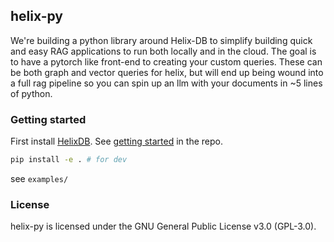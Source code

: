 ## helix-py
We're building a python library around Helix-DB to simplify building quick and easy RAG applications
to run both locally and in the cloud. The goal is to have a pytorch like front-end to creating your
custom queries. These can be both graph and vector queries for helix, but will end up being wound into
a full rag pipeline so you can spin up an llm with your documents in ~5 lines of python.

### Getting started
First install [HelixDB](https://github.com/HelixDB/helix-db). See [getting started](https://github.com/HelixDB/helix-db?tab=readme-ov-file#getting-started) in the repo.
```bash
pip install -e . # for dev
```
see `examples/`

### License
helix-py is licensed under the GNU General Public License v3.0 (GPL-3.0).